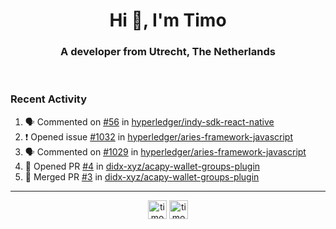<h1 align="center">Hi 👋, I'm Timo</h1>
<h3 align="center">A developer from Utrecht, The Netherlands</h3>
<br/>
<!-- https://github.com/rahuldkjain/github-profile-readme-generator --!>

<!--  <p align="left"><img src="https://github-readme-stats.vercel.app/api?username=timoglastra&show_icons=true&count_private=true&" alt="timoglastra" /></p> --!>

<!--
Github language stats
<p align="left"><img src="https://github-readme-stats.vercel.app/api/top-langs/?username=timoglastra&layout=compact" alt="timoglastra" /><p>
-->

<!-- Codestats language stats -->
<!-- <p align="left"><img src="https://codestats-readme.vercel.app/api/top-langs/?username=timoglastra&layout=compact&language_count=12" alt="timoglastra" /><p>    --!>
  
<h3>Recent Activity</h3>

<!--START_SECTION:activity-->
1. 🗣 Commented on [#56](https://github.com/hyperledger/indy-sdk-react-native/issues/56) in [hyperledger/indy-sdk-react-native](https://github.com/hyperledger/indy-sdk-react-native)
2. ❗️ Opened issue [#1032](https://github.com/hyperledger/aries-framework-javascript/issues/1032) in [hyperledger/aries-framework-javascript](https://github.com/hyperledger/aries-framework-javascript)
3. 🗣 Commented on [#1029](https://github.com/hyperledger/aries-framework-javascript/issues/1029) in [hyperledger/aries-framework-javascript](https://github.com/hyperledger/aries-framework-javascript)
4. 💪 Opened PR [#4](https://github.com/didx-xyz/acapy-wallet-groups-plugin/pull/4) in [didx-xyz/acapy-wallet-groups-plugin](https://github.com/didx-xyz/acapy-wallet-groups-plugin)
5. 🎉 Merged PR [#3](https://github.com/didx-xyz/acapy-wallet-groups-plugin/pull/3) in [didx-xyz/acapy-wallet-groups-plugin](https://github.com/didx-xyz/acapy-wallet-groups-plugin)
<!--END_SECTION:activity-->

---

<p align="center">
<a href="https://twitter.com/timoglastra" target="blank"><img align="center" src="https://cdn.jsdelivr.net/npm/simple-icons@3.0.1/icons/twitter.svg" alt="timoglastra" height="30" width="30" /></a>
<a href="https://linkedin.com/in/timoglastra" target="blank"><img align="center" src="https://cdn.jsdelivr.net/npm/simple-icons@3.0.1/icons/linkedin.svg" alt="timoglastra" height="30" width="30" /></a>
</p>



